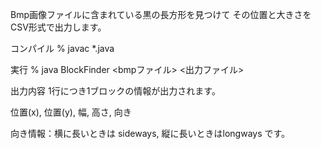 Bmp画像ファイルに含まれている黒の長方形を見つけて
その位置と大きさをCSV形式で出力します。

コンパイル
 % javac *.java
 
実行
 % java BlockFinder <bmpファイル> <出力ファイル>
 
出力内容
 1行につき1ブロックの情報が出力されます。
 
 位置(x), 位置(y), 幅, 高さ, 向き
 
 向き情報：横に長いときは sideways, 縦に長いときはlongways です。
